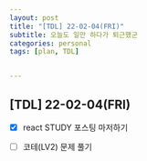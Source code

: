 ```yaml
---
layout: post
title: "[TDL] 22-02-04(FRI)"
subtitle: 오늘도 일만 하다가 퇴근했군
categories: personal
tags: [plan, TDL]


---
```




## [TDL] 22-02-04(FRI)

- [x] react STUDY 포스팅 마저하기
- [ ] 코테(LV2) 문제 풀기

